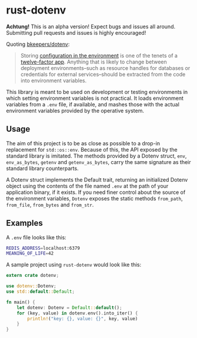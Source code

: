 rust-dotenv
====

**Achtung!** This is an alpha version! Expect bugs and issues all around.
Submitting pull requests and issues is highly encouraged!

Quoting [bkeepers/dotenv](https://github.com/bkeepers/dotenv):

> Storing [configuration in the environment](http://www.12factor.net/config)
> is one of the tenets of a [twelve-factor app](http://www.12factor.net/).
> Anything that is likely to change between deployment environments–such as
> resource handles for databases or credentials for external services–should
> be extracted from the code into environment variables.

This library is meant to be used on development or testing environments in
which setting environment variables is not practical. It loads environment
variables from a `.env` file, if available, and mashes those with the actual
environment variables provided by the operative system.

Usage
----

The aim of this project is to be as close as possible to a drop-in replacement
for `std::os::env`. Because of this, the API exposed by the standard library
is imitated. The methods provided by a Dotenv struct, `env`, `env_as_bytes`,
`getenv` and `getenv_as_bytes`, carry the same signature as their standard
library counterparts.

A Dotenv struct implements the Default trait, returning an initialized Dotenv
object using the contents of the file named `.env` at the path of your
application binary, if it exists. If you need finer control
about the source of the environment variables, `Dotenv` exposes the static
methods `from_path`, `from_file`, `from_bytes` and `from_str`.

Examples
----

A `.env` file looks like this:

```sh
REDIS_ADDRESS=localhost:6379
MEANING_OF_LIFE=42
```

A sample project using `rust-dotenv` would look like this:

```rust
extern crate dotenv;

use dotenv::Dotenv;
use std::default::Default;

fn main() {
    let dotenv: Dotenv = Default::default();
    for (key, value) in dotenv.env().into_iter() {
        println!("key: {}, value: {}", key, value)
    }
}
```
